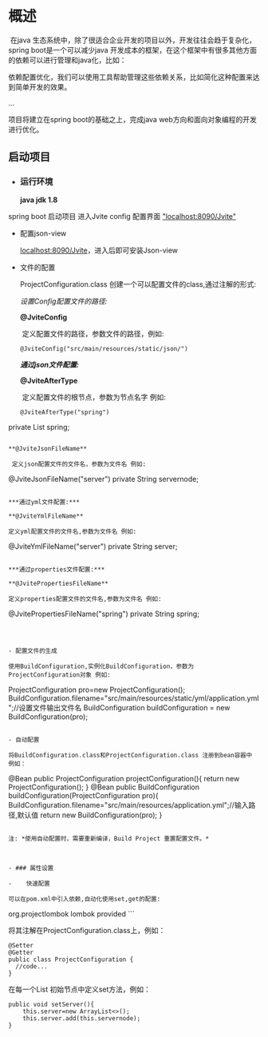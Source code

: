 # 概述

​	在java 生态系统中，除了很适合企业开发的项目以外，开发往往会趋于复杂化，spring boot是一个可以减少java 开发成本的框架，在这个框架中有很多其他方面的依赖可以进行管理和java化，比如：

​	依赖配置优化，我们可以使用工具帮助管理这些依赖关系，比如简化这种配置来达到简单开发的效果。

...

 项目将建立在spring boot的基础之上，完成java web方向和面向对象编程的开发进行优化。

## 启动项目

- ### 运行环境

  **java jdk 1.8**

spring boot 启动项目 进入Jvite config 配置界面 ["localhost:8090/Jvite"]()

- 配置json-view

  [localhost:8090/Jvite]()，进入后即可安装Json-view

  

- 文件的配置

  ProjectConfiguration.class 创建一个可以配置文件的class,通过注解的形式:

  *设置Config配置文件的路径:*

  **@JviteConfig**

  ​	定义配置文件的路径，参数文件的路径，例如:

  ```
  @JviteConfig("src/main/resources/static/json/")
  ```

  ***通过json文件配置:***

  **@JviteAfterType**

  ​	定义配置文件的根节点，参数为节点名字 例如:
  
  ```
  @JviteAfterType("spring")
private List<String> spring;
  ```

  **@JviteJsonFileName**

  ​	定义json配置文件的文件名，参数为文件名 例如:
  
  ```
  @JviteJsonFileName("server")
  private String servernode;
  ```
  
  ***通过yml文件配置:***
  
  **@JviteYmlFileName**
  
  定义yml配置文件的文件名,参数为文件名 例如:
  
  ```
  @JviteYmlFileName("server")
  private String server;
  ```
  
  ***通过properties文件配置:***
  
  **@JvitePropertiesFileName**
  
  定义properties配置文件的文件名,参数为文件名 例如:
  
  ```
  @JvitePropertiesFileName("spring")
  private String spring;
  ```



- 配置文件的生成

  使用BuildConfiguration,实例化BuildConfiguration，参数为ProjectConfiguration对象 例如:

  ```
  ProjectConfiguration pro=new ProjectConfiguration();
  BuildConfiguration.filename="src/main/resources/static/yml/application.yml";//设置文件输出文件名
  BuildConfiguration buildConfiguration = new BuildConfiguration(pro);
  ```

- 自动配置

  将BuildConfiguration.class和ProjectConfiguration.class 注册到bean容器中 例如：

  ```
  @Bean
  public ProjectConfiguration projectConfiguration(){
      return new ProjectConfiguration();
  }
  @Bean
  public BuildConfiguration buildConfiguration(ProjectConfiguration pro){
      BuildConfiguration.filename="src/main/resources/application.yml";//输入路径,默认值
      return new BuildConfiguration(pro);
  }
  ```

  注: *使用自动配置时，需要重新编译，Build Project 重置配置文件。*

  

- ### 属性设置

-    快速配置

  可以在pom.xml中引入依赖,自动化使用set,get的配置:

  ```
  <dependency>
      <groupId>org.projectlombok</groupId>
      <artifactId>lombok</artifactId>
      <scope>provided</scope>
  </dependency>
  ```

  将其注解在ProjectConfiguration.class上，例如：

  ```
  @Setter
  @Getter
  public class ProjectConfiguration {
  	//code...
  }
  ```

  在每一个List 初始节点中定义set方法，例如：

  ```
  public void setServer(){
      this.server=new ArrayList<>();
      this.server.add(this.servernode);
  }
  ```